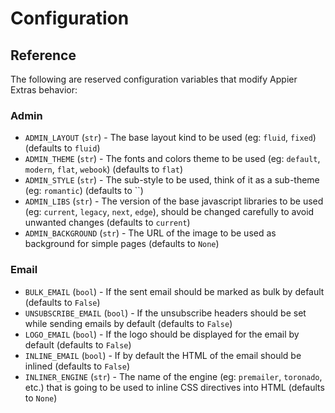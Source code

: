 # Configuration

## Reference

The following are reserved configuration variables that modify Appier Extras behavior:

### Admin

* `ADMIN_LAYOUT` (`str`) - The base layout kind to be used (eg: `fluid`, `fixed`) (defaults to `fluid`)
* `ADMIN_THEME` (`str`) - The fonts and colors theme to be used (eg: `default`, `modern`, `flat`, `webook`) (defaults to `flat`)
* `ADMIN_STYLE` (`str`) - The sub-style to be used, think of it as a sub-theme (eg: `romantic`) (defaults to ``)
* `ADMIN_LIBS` (`str`) - The version of the base javascript libraries to be used (eg: `current`, `legacy`, `next`, `edge`),
should be changed carefully to avoid unwanted changes (defaults to `current`)
* `ADMIN_BACKGROUND` (`str`) - The URL of the image to be used as background for simple pages (defaults to `None`)

### Email

* `BULK_EMAIL` (`bool`) - If the sent email should be marked as bulk by default (defaults to `False`)
* `UNSUBSCRIBE_EMAIL` (`bool`) - If the unsubscribe headers should be set while sending emails by default (defaults to `False`)
* `LOGO_EMAIL` (`bool`) - If the logo should be displayed for the email by default (defaults to `False`)
* `INLINE_EMAIL` (`bool`) - If by default the HTML of the email should be inlined (defaults to `False`)
* `INLINER_ENGINE` (`str`) - The name of the engine (eg: `premailer`, `toronado`, etc.) that is going to be used to inline CSS directives into HTML (defaults to `None`)

